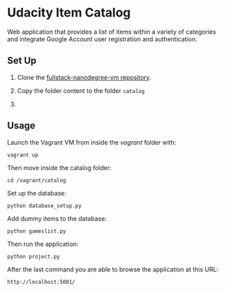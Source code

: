 # Udacity Item Catalog

Web application that provides a list of items within a variety of categories and integrate Google Account user registration and authentication. 

## Set Up

1. Clone the [fullstack-nanodegree-vm repository](https://github.com/udacity/fullstack-nanodegree-vm).

2. Copy the folder content to the folder `catalog`

3. 

## Usage

Launch the Vagrant VM from inside the *vagrant* folder with:

`vagrant up`

Then move inside the catalog folder:

`cd /vagrant/catalog`

Set up the database:

`python database_setup.py`

Add dummy items to the database:

`python gameslist.py`

Then run the application:

`python project.py`

After the last command you are able to browse the application at this URL:

`http://localhost:5001/`


